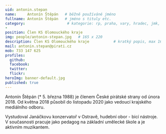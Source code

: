 ```yaml
---
uid: antonin.stepan
name:     Antonín Štěpán   # běžně používáné jméno
fullname: Antonín Štěpán   # jméno s tituly etc.
category:                   # kategorie: rp, praha, vary, hradec, jmk, senat
-
position: Člen KS Olomouckého kraje
img: people/antonin-stepan.jpg   # 165 x 220
description: Člen KS Olomouckého kraje           # kratký popis, max 160 znaků
mail: antonin.stepan@pirati.cz
mob: 733 147 625
profiles:
  github:                 
  facebook:
  twitter:      
  flickr:
heroImg: banner-default.jpg
published: true
---
```

Antonín Štěpán (* 5. března 1988) je členem České pirátské strany od února 2018. Od května 2018 působil do listopadu 2020 jako vedoucí krajského mediálního odboru.

Vystudoval Janáčkovu konzervatoř v Ostravě, hudební obor - bicí nástroje. V současnosti pracuje jako pedagog na základní umělecké škole a je aktivním muzikantem.
